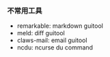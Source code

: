 ### 不常用工具
- remarkable: markdown guitool
- meld: diff guitool
- claws-mail: email guitool
- ncdu: ncurse du command

